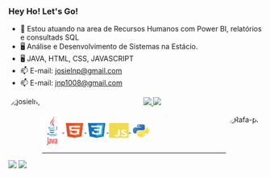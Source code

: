 <div align="left">

### Hey Ho! Let's Go!
       
 </div>


- 💼 Estou atuando na area de Recursos Humanos com Power BI, relatórios e consultads SQL
- 🖥️ Análise e Desenvolvimento de Sistemas na Estácio.
- 🖥️ JAVA, HTML, CSS, JAVASCRIPT
- 📫 E-mail: josielnp@gmail.com
- 📫 E-mail: jnp1008@gmail.com

<div align="center">
  <img align="left" alt="josielnp" height="125" style="border-radius:50px;" src="https://c.tenor.com/AWTRfDyw-JMAAAAd/rock-and-roll-ramones.gif">   
  <a href="https://github.com/josielnp">
  <img height="125em" src="https://github-readme-stats.vercel.app/api?username=josielnp&show_icons=true&theme=highcontrast&include_all_commits=true&count_private=true"/>
  <img height="125em" src="https://github-readme-stats.vercel.app/api/top-langs/?username=josielnp&layout=compact&langs_count=7&theme=highcontrast"/>
 </div>
       
 <div style="display: inline_block"><br>
  <img align="center" alt="josiel-java" height="60" width="40"
src="https://github.com/devicons/devicon/blob/master/icons/java/java-original-wordmark.svg">
  <img align="center" alt="josiel-HTML" height="30" width="40" src="https://raw.githubusercontent.com/devicons/devicon/master/icons/html5/html5-original.svg">
  <img align="center" alt="josiel-CSS" height="30" width="40" src="https://raw.githubusercontent.com/devicons/devicon/master/icons/css3/css3-original.svg">
  <img align="center" alt="josiel-Js" height="30" width="40" src="https://raw.githubusercontent.com/devicons/devicon/master/icons/javascript/javascript-plain.svg"> 
  <img align="center" alt="josiel-Python" height="30" width="40" src="https://raw.githubusercontent.com/devicons/devicon/master/icons/python/python-original.svg">
   
  <img align="right" alt="Rafa-pic" height="130" style="border-radius:50px;" src="https://i.pinimg.com/originals/c5/9a/d2/c59ad2bd4ad2fbacd04017debc679ddb.gif">
</div>
      
___________________________________________________________________________________ 
<div>   
   <a href = "mailto:contatojnp1008@gmail.com"><img src="https://img.shields.io/badge/-Gmail-%23333?style=for-the-badge&logo=gmail&logoColor=white" target="_blank"></a>
  <a href="https://www.linkedin.com/in/josiel-np-46416a145/" target="_blank"><img src="https://img.shields.io/badge/-LinkedIn-%230077B5?style=for-the-badge&logo=linkedin&logoColor=white" target="_blank"></a> 
 </div>
